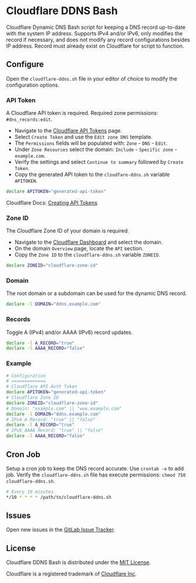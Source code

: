 # Cloudflare DDNS Bash
Cloudflare Dynamic DNS Bash script for keeping a DNS record up-to-date with the system IP address. Supports IPv4 and/or IPv6, only modifies the record if necessary, and does not modify any record configurations besides IP address. Record must already exist on Cloudflare for script to function.

## Configure
Open the `cloudflare-ddns.sh` file in your editor of choice to modify the configuration options.

### API Token
A Cloudflare API token is required. Required zone permissions: `#dns_records:edit`.

+ Navigate to the [Cloudflare API Tokens](https://dash.cloudflare.com/profile/api-tokens) page.
+ Select `Create Token` and use the `Edit zone DNS` template.
+ The `Permissions` fields will be populated with: `Zone` - `DNS` - `Edit`.
+ Under `Zone Resources` select the domain: `Include` - `Specific zone` - `example.com`.
+ Verify the settings and select `Continue to summary` followed by `Create Token`.
+ Copy the generated API token to the `cloudfare-ddns.sh` variable `APITOKEN`.

```bash
declare APITOKEN="generated-api-token"
```

Cloudflare Docs: [Creating API Tokens](https://developers.cloudflare.com/api/tokens/create/)

### Zone ID
The Cloudflare Zone ID of your domain is required.

+ Navigate to the [Cloudflare Dashboard](https://dash.cloudflare.com/) and select the domain.
+ On the domain `Overview` page, locate the `API` section.
+ Copy the `Zone ID` to the `cloudflare-ddns.sh` variable `ZONEID`.

```bash
declare ZONEID="cloudflare-zone-id"
```

### Domain
The root domain or a subdomain can be used for the dynamic DNS record.

```bash
declare -l DOMAIN="ddns.example.com"
```

### Records
Toggle A (IPv4) and/or AAAA (IPv6) record updates.

```bash
declare -l A_RECORD="true"
declare -l AAAA_RECORD="false"
```

### Example

```bash
# Configuration
# =============
# Cloudflare API Auth Token
declare APITOKEN="generated-api-token"
# Cloudflare Zone ID
declare ZONEID="cloudflare-zone-id"
# Domain: "example.com" || "www.example.com"
declare -l DOMAIN="ddns.example.com"
# IPv4 A Record: "true" || "false"
declare -l A_RECORD="true"
# IPv6 AAAA Record: "true" || "false"
declare -l AAAA_RECORD="false"
```

## Cron Job
Setup a cron job to keep the DNS record accurate. Use `crontab -e` to add job.
Verify the `cloudflare-ddns.sh` file has execute permissions: `chmod 750 cloudflare-ddns.sh`.

```bash
# Every 10 minutes
*/10 * * * * /path/to/cloudflare-ddns.sh
```

## Issues
Open new issues in the [GitLab Issue Tracker](https://gitlab.com/aao-fyi/cloudflare-ddns-bash/-/issues).

## License
Cloudflare DDNS Bash is distributed under the [MIT License](https://gitlab.com/aao-fyi/cloudflare-ddns-bash/-/blob/main/LICENSE).

Cloudflare is a registered trademark of [Cloudflare Inc](https://cloudflare.com/).
